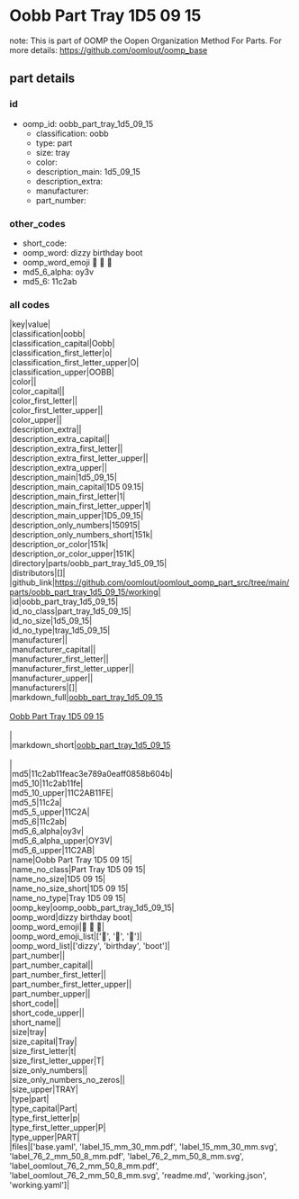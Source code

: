 # Oobb Part Tray 1D5 09 15  

note: This is part of OOMP the Oopen Organization Method For Parts. For more details: https://github.com/oomlout/oomp_base

##  part details





### id
* oomp_id: oobb_part_tray_1d5_09_15
  * classification: oobb
  * type: part
  * size: tray
  * color: 
  * description_main: 1d5_09_15
  * description_extra: 
  * manufacturer: 
  * part_number: 

### other_codes
* short_code: 
* oomp_word: dizzy birthday boot
* oomp_word_emoji :dizzy: :birthday: :boot:
* md5_6_alpha: oy3v
* md5_6: 11c2ab

### all codes 
|key|value|  
|classification|oobb|  
|classification_capital|Oobb|  
|classification_first_letter|o|  
|classification_first_letter_upper|O|  
|classification_upper|OOBB|  
|color||  
|color_capital||  
|color_first_letter||  
|color_first_letter_upper||  
|color_upper||  
|description_extra||  
|description_extra_capital||  
|description_extra_first_letter||  
|description_extra_first_letter_upper||  
|description_extra_upper||  
|description_main|1d5_09_15|  
|description_main_capital|1D5 09.15|  
|description_main_first_letter|1|  
|description_main_first_letter_upper|1|  
|description_main_upper|1D5_09_15|  
|description_only_numbers|150915|  
|description_only_numbers_short|151k|  
|description_or_color|151k|  
|description_or_color_upper|151K|  
|directory|parts/oobb_part_tray_1d5_09_15|  
|distributors|[]|  
|github_link|https://github.com/oomlout/oomlout_oomp_part_src/tree/main/parts/oobb_part_tray_1d5_09_15/working|  
|id|oobb_part_tray_1d5_09_15|  
|id_no_class|part_tray_1d5_09_15|  
|id_no_size|1d5_09_15|  
|id_no_type|tray_1d5_09_15|  
|manufacturer||  
|manufacturer_capital||  
|manufacturer_first_letter||  
|manufacturer_first_letter_upper||  
|manufacturer_upper||  
|manufacturers|[]|  
|markdown_full|[oobb_part_tray_1d5_09_15](https://github.com/oomlout/oomlout_oomp_part_src/tree/main/parts/oobb_part_tray_1d5_09_15/working)<br>[](https://github.com/oomlout/oomlout_oomp_part_src/tree/main/parts/oobb_part_tray_1d5_09_15/working)<br>[Oobb Part Tray 1D5 09 15](https://github.com/oomlout/oomlout_oomp_part_src/tree/main/parts/oobb_part_tray_1d5_09_15/working)<br><br>|  
|markdown_short|[oobb_part_tray_1d5_09_15](https://github.com/oomlout/oomlout_oomp_part_src/tree/main/parts/oobb_part_tray_1d5_09_15/working)<br><br>|  
|md5|11c2ab11feac3e789a0eaff0858b604b|  
|md5_10|11c2ab11fe|  
|md5_10_upper|11C2AB11FE|  
|md5_5|11c2a|  
|md5_5_upper|11C2A|  
|md5_6|11c2ab|  
|md5_6_alpha|oy3v|  
|md5_6_alpha_upper|OY3V|  
|md5_6_upper|11C2AB|  
|name|Oobb Part Tray 1D5 09 15|  
|name_no_class|Part Tray 1D5 09 15|  
|name_no_size|1D5 09 15|  
|name_no_size_short|1D5 09 15|  
|name_no_type|Tray 1D5 09 15|  
|oomp_key|oomp_oobb_part_tray_1d5_09_15|  
|oomp_word|dizzy birthday boot|  
|oomp_word_emoji|:dizzy: :birthday: :boot:|  
|oomp_word_emoji_list|[':dizzy:', ':birthday:', ':boot:']|  
|oomp_word_list|['dizzy', 'birthday', 'boot']|  
|part_number||  
|part_number_capital||  
|part_number_first_letter||  
|part_number_first_letter_upper||  
|part_number_upper||  
|short_code||  
|short_code_upper||  
|short_name||  
|size|tray|  
|size_capital|Tray|  
|size_first_letter|t|  
|size_first_letter_upper|T|  
|size_only_numbers||  
|size_only_numbers_no_zeros||  
|size_upper|TRAY|  
|type|part|  
|type_capital|Part|  
|type_first_letter|p|  
|type_first_letter_upper|P|  
|type_upper|PART|  
|files|['base.yaml', 'label_15_mm_30_mm.pdf', 'label_15_mm_30_mm.svg', 'label_76_2_mm_50_8_mm.pdf', 'label_76_2_mm_50_8_mm.svg', 'label_oomlout_76_2_mm_50_8_mm.pdf', 'label_oomlout_76_2_mm_50_8_mm.svg', 'readme.md', 'working.json', 'working.yaml']|  
